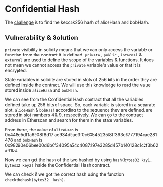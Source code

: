 # Confidential Hash

The [challenge](https://quillctf.super.site/challenges/quillctf-challenges/ctf02) is to find the keccak256 hash of aliceHash and bobHash. 


## Vulnerability & Solution

`private` visibility in solidity means that we can only access the variable or function from the contract it is defined. `private` , `public` , `internal` & `external` are used to define the scope of the variables & functions. It does not mean we cannot access the `private` variable's value or that it is encrypted.

State variables in solidity are stored in slots of 256 bits in the order they are defined inside the contract. We will use this knowledge to read the value stored inside `aliceHash` and `bobHash`.

We can see from the Confidential Hash contract that all the variables defined take up 256 bits of space. So, each variable is stored in a separate slot. `aliceHash` & `bobHash` according to the sequence they are defined, are stored in slot numbers 4 & 9, respectively. We can go to the contract address in Etherscan and search for them in the state variables.

From there, the value of `aliceHash` is 0x448e5df1a6908f8d17fae934d9ae3f0c63545235f8ff393c6777194cae281478 and `bobHash` is 0x98290e06bee00d6b6f34095a54c4087297e3285d457b140128c1c2f3b62a41bd.

Now we can get the hash of the two hashed by using `hash(bytes32 key1, bytes32 key2)` inside the Confidential Hash contract. 

We can check if we got the correct hash using the function `checkthehash(bytes32 _hash)`. 

